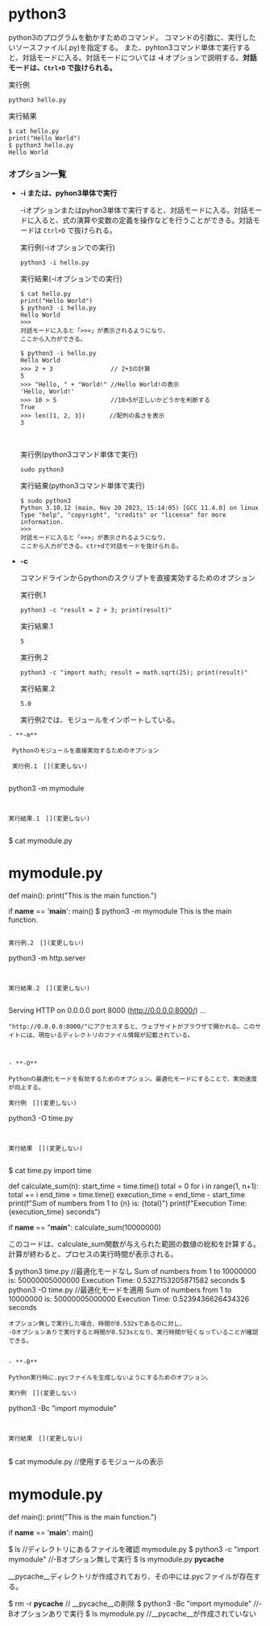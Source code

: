 [](ファイル名はコマンド名.md)
# python3
python3のプログラムを動かすためのコマンド。
コマンドの引数に、実行したいソースファイル(.py)を指定する。
また、pyhton3コマンド単体で実行すると、対話モードに入る。対話モードについては __-i__ オプションで説明する。**対話モードは、`Ctrl+D` で抜けられる。**

  実行例 [](変更しない)
  
  ```
  python3 hello.py
  ```


  実行結果　[](変更しない)


  ```
  $ cat hello.py
  print("Hello World")
  $ python3 hello.py
  Hello World
  ```

### オプション一覧


- **-i または、pyhon3単体で実行** 
    
  -iオプションまたはpyhon3単体で実行すると、対話モードに入る。対話モードに入ると、式の演算や変数の定義を操作などを行うことができる。対話モードは `Ctrl+D` で抜けられる。
  
  実行例(-iオプションでの実行)　[](変更しない)
  
  ```
  python3 -i hello.py 
  ```


  実行結果(-iオプションでの実行)　[](変更しない)


  ```
  $ cat hello.py
  print("Hello World")
  $ python3 -i hello.py 
  Hello World
  >>>
  対話モードに入ると「>>>」が表示されるようになり、
  ここから入力ができる。

  $ python3 -i hello.py 
  Hello World
  >>> 2 + 3                // 2+3の計算
  5
  >>> "Hello, " + "World!" //Hello World!の表示
  'Hello, World!'
  >>> 10 > 5               //10>5が正しいかどうかを判断する
  True
  >>> len([1, 2, 3])　　　　//配列の長さを表示
  3
  ```
  <br>

  実行例(python3コマンド単体で実行)　[](変更しない)
  
  ```
  sudo python3  
  ```
  実行結果(python3コマンド単体で実行)　[](変更しない)


  ```
  $ sudo python3
  Python 3.10.12 (main, Nov 20 2023, 15:14:05) [GCC 11.4.0] on linux
  Type "help", "copyright", "credits" or "license" for more information.
  >>>
  対話モードに入ると「>>>」が表示されるようになり、
  ここから入力ができる。ctr+dで対話モードを抜けられる。
  ```



- **-c**
  
  コマンドラインからpythonのスクリプトを直接実効するためのオプション

  実行例.1 [](変更しない)
  
  ```
  python3 -c "result = 2 + 3; print(result)"
  
  ```


  実行結果.1　[](変更しない)


  ```
  5
  ```
  実行例.2　[](変更しない)
  
  ```
  python3 -c "import math; result = math.sqrt(25); print(result)"
  ```


  実行結果.2　[](変更しない)


  ```
  5.0
  ```
  実行例2では、モジュールをインポートしている。
 ```
- **-m** 
    
  Pythonのモジュールを直接実効するためのオプション
  
  実行例.1　[](変更しない)
  
  ```
  python3 -m mymodule
  ```


  実行結果.1　[](変更しない)


  ```
  $ cat mymodule.py
  # mymodule.py

  def main():
    print("This is the main function.")

  if __name__ == '__main__':
    main()
  $ python3 -m mymodule
  This is the main function.
  ```
  
  実行例.2　[](変更しない)
  
  ```
  python3 -m http.server
  ```


  実行結果.2　[](変更しない)


  ```
  Serving HTTP on 0.0.0.0 port 8000 (http://0.0.0.0:8000/) ...
  ```
  "http://0.0.0.0:8000/"にアクセスすると、ウェブサイトがブラウザで開かれる。このサイトには、現在いるディレクトリのファイル情報が記載されている。



- **-O** 
    
  Pythonの最適化モードを有効するためのオプション。最適化モードにすることで、実効速度が向上する。
  
  実行例　[](変更しない)
  
  ```
  python3  -O time.py 
  ```


  実行結果　[](変更しない)


  ```
  $ cat time.py
  import time

  def calculate_sum(n):
      start_time = time.time()
      total = 0
      for i in range(1, n+1):
          total += i
      end_time = time.time()
      execution_time = end_time - start_time
      print(f"Sum of numbers from 1 to {n} is: {total}")
      print(f"Execution Time: {execution_time} seconds")

  if __name__ == "__main__":
      calculate_sum(10000000)

  このコードは、calculate_sum関数が与えられた範囲の数値の総和を計算する。
  計算が終わると、プロセスの実行時間が表示される。


  $ python3 time.py  //最適化モードなし
  Sum of numbers from 1 to 10000000 is: 50000005000000
  Execution Time: 0.5327153205871582 seconds
  $ python3 -O time.py //最適化モードを適用
  Sum of numbers from 1 to 10000000 is: 50000005000000
  Execution Time: 0.5239436626434326 seconds

  ```
  オプション無しで実行した場合、時間が0.532sであるのに対し、
  -Oオプションありで実行すると時間が0.523sとなり、実行時間が短くなっていることが確認できる。

  
- **-B** 
    
  Python実行時に.pycファイルを生成しないようにするためのオプション。
  
  実行例　[](変更しない)
  
  ```
  python3 -Bc "import mymodule"
  ```


  実行結果　[](変更しない)


  ```
  $ cat mymodule.py //使用するモジュールの表示
  # mymodule.py

  def main():
      print("This is the main function.")

  if __name__ == '__main__':
      main()


  $ ls //ディレクトリにあるファイルを確認
  mymodule.py
  $ python3 -c "import mymodule" //-Bオプション無しで実行
  $ ls
  mymodule.py  __pycache__

  __pycache__ディレクトリが作成されており、その中には.pycファイルが存在する。


  $ rm -r  __pycache__ // __pycache__の削除
  $ python3 -Bc "import mymodule"  //-Bオプションありで実行
  $ ls 
  mymodule.py  //__pycache__が作成されていない
  ```


